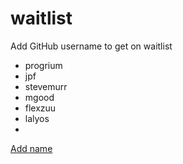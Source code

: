 # waitlist
Add GitHub username to get on waitlist

* progrium
* jpf
* stevemurr
* mgood
* flexzuu
* lalyos
* 

[Add name](https://github.com/tractordev/waitlist/edit/main/README.md)
